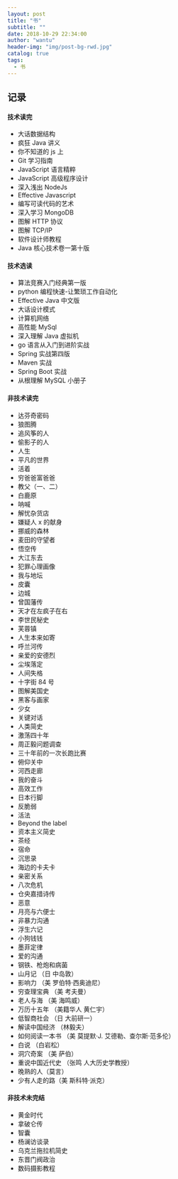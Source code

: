 ```yaml
---
layout: post
title: "书"
subtitle: ""
date: 2018-10-29 22:34:00
author: "wantu"
header-img: "img/post-bg-rwd.jpg"
catalog: true
tags:
  - 书
---
```


## 记录

#### 技术读完

- 大话数据结构
- 疯狂 Java 讲义
- 你不知道的 js 上
- Git 学习指南
- JavaScript 语言精粹
- JavaScript 高级程序设计
- 深入浅出 NodeJs
- Effective Javascript
- 编写可读代码的艺术
- 深入学习 MongoDB
- 图解 HTTP 协议
- 图解 TCP/IP
- 软件设计师教程
- Java 核心技术卷一第十版

#### 技术选读

- 算法竞赛入门经典第一版
- python 编程快速-让繁琐工作自动化
- Effective Java 中文版
- 大话设计模式
- 计算机网络
- 高性能 MySql
- 深入理解 Java 虚拟机
- go 语言从入门到进阶实战
- Spring 实战第四版
- Maven 实战
- Spring Boot 实战
- 从根理解 MySQL 小册子

#### 非技术读完

- 达芬奇密码
- 狼图腾
- 追风筝的人
- 偷影子的人
- 人生
- 平凡的世界
- 活着
- 穷爸爸富爸爸
- 教父（一、二）
- 白鹿原
- 呐喊
- 解忧杂货店
- 嫌疑人 x 的献身
- 挪威的森林
- 麦田的守望者
- 悟空传
- 大江东去
- 犯罪心理画像
- 我与地坛
- 皮囊
- 边城
- 曾国藩传
- 天才在左疯子在右
- 李世民秘史
- 芙蓉镇
- 人生本来如寄
- 呼兰河传
- 亲爱的安德烈
- 尘埃落定
- 人间失格
- 十字街 84 号
- 图解美国史
- 黑客与画家
- 少女
- 关键对话
- 人类简史
- 激荡四十年
- 周正毅问题调查
- 三十年前的一次长跑比赛
- 俯仰关中
- 河西走廊
- 我的奋斗
- 高效工作
- 日本行脚
- 反脆弱
- 活法
- Beyond the label
- 资本主义简史
- 茶经
- 宿命
- 沉思录
- 海边的卡夫卡
- 亲密关系
- 八次危机
- 仓央嘉措诗传
- 恶意
- 月亮与六便士
- 非暴力沟通
- 浮生六记
- 小狗钱钱
- 墨菲定律
- 爱的沟通
- 钢铁、枪炮和病菌
- 山月记 （日 中岛敦）
- 影响力 （美 罗伯特·西奥迪尼）
- 穷查理宝典 （美 考夫曼）
- 老人与海 （美 海鸣威）
- 万历十五年 （美籍华人 黄仁宇）
- 低智商社会 （日 大前研一）
- 解读中国经济 （林毅夫）
- 如何阅读一本书 （美 莫提默·J. 艾德勒、查尔斯·范多伦）
- 白说 （白岩松）
- 洞穴奇案 （美 萨伯）
- 重说中国近代史 （张鸣 人大历史学教授）
- 晚熟的人（莫言）
- 少有人走的路（美 斯科特·派克）

#### 非技术未完结

- 黄金时代
- 拿破仑传
- 智囊
- 杨澜访谈录
- 乌克兰拖拉机简史
- 东晋门阀政治
- 数码摄影教程
